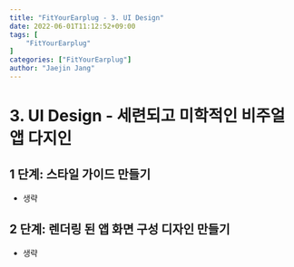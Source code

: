 ```yaml
---
title: "FitYourEarplug - 3. UI Design"
date: 2022-06-01T11:12:52+09:00
tags: [
	"FitYourEarplug"
]
categories: ["FitYourEarplug"]
author: "Jaejin Jang"
---
```


# 3. UI Design - 세련되고 미학적인 비주얼 앱 다지인
## 1 단계: 스타일 가이드 만들기
 - 생략
## 2 단계: 렌더링 된 앱 화면 구성 디자인 만들기
 - 생략